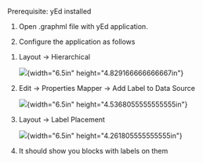 Prerequisite: yEd installed

1.  Open .graphml file with yEd application.

2.  Configure the application as follows

<!-- -->

1.  Layout -&gt; Hierarchical

    ![](media/image1.png){width="6.5in" height="4.829166666666667in"}

2.  Edit -&gt; Properties Mapper -&gt; Add Label to Data Source

    ![](media/image2.png){width="6.5in" height="4.5368055555555555in"}

3.  Layout -&gt; Label Placement

    ![](media/image3.png){width="6.5in" height="4.261805555555555in"}

4.  It should show you blocks with labels on them
